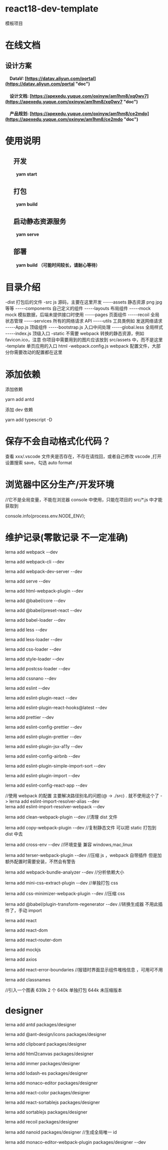 # react18-dev-template

模板项目

# 在线文档

## 设计方案

#### &emsp;DataV: [https://datav.aliyun.com/portal](https://datav.aliyun.com/portal "doc")<br>

#### &emsp;设计文档: [https://apexedu.yuque.com/oxinyw/am1hm8/xq0wv7](https://apexedu.yuque.com/oxinyw/am1hm8/xq0wv7 "doc")<br>

#### &emsp;产品规划: [https://apexedu.yuque.com/oxinyw/am1hm8/ce2mdo](https://apexedu.yuque.com/oxinyw/am1hm8/ce2mdo "doc")<br>

# 使用说明

## &emsp; 开发

#### &emsp; &emsp; yarn start

## &emsp; 打包

#### &emsp; &emsp; yarn build

## &emsp; 启动静态资源服务

#### &emsp; &emsp; yarn serve

## &emsp; 部署

#### &emsp; &emsp; yarn build （可能时间较长，请耐心等待）

# 目录介绍

-dist 打包后的文件
-src js 源码，主要在这里开发
-----assets 静态资源 png jpg 等等
-----components 自己定义的组件
-----layouts 布局组件
-----mock mock 模拟数据，后端未提供接口时使用
-----pages 页面组件
-----recoil 全局状态管理
-----services 所有的网络请求 API
-----utils 工具类例如 发送网络请求
-----App.js 顶级组件
-----bootstrap.js 入口中间处理
-----global.less 全局样式
-----index.js 顶级入口
-static 不需要 webpack 转换的静态资源，例如 favicon.ico，注意 你项目中需要用到的图片应该放到 src/assets 中，而不是这里
-template 单页应用的入口 html
-webpack.config.js webpack 配置文件，大部分你需要改动的配置都在这里

# 添加依赖

添加依赖

yarn add antd

添加 dev 依赖

yarn add typescript -D

# 保存不会自动格式化代码？

查看 xxx/.vscode 文件夹是否存在，不存在请找回，或者自己修改 vscode ,打开设置搜索 save，勾选 auto format

# 浏览器中区分生产/开发环境

//它不是全局变量，不能在浏览器 console 中使用，只能在项目的 src/\*.js 中才能获取到

console.info(process.env.NODE_ENV);

# 维护记录(零散记录 不一定准确)

lerna add webpack --dev

lerna add webpack-cli --dev

lerna add webpack-dev-server --dev

lerna add serve --dev

lerna add html-webpack-plugin --dev

lerna add @babel/core --dev

lerna add @babel/preset-react --dev

lerna add babel-loader --dev

lerna add less --dev

lerna add less-loader --dev

lerna add css-loader --dev

lerna add style-loader --dev

lerna add postcss-loader --dev

lerna add cssnano --dev

lerna add eslint --dev

lerna add eslint-plugin-react --dev

lerna add eslint-plugin-react-hooks@latest --dev

lerna add prettier --dev

lerna add eslint-config-prettier --dev

lerna add eslint-plugin-prettier --dev

lerna add eslint-plugin-jsx-a11y --dev

lerna add eslint-config-airbnb --dev

lerna add eslint-plugin-simple-import-sort --dev

lerna add eslint-plugin-import --dev

lerna add eslint-config-react-app --dev

//使用 webpack 的配置 主要解决路径别名的问题(@ -> ./src) . 就不使用这个了 -> lerna add eslint-import-resolver-alias --dev  
lerna add eslint-import-resolver-webpack --dev

lerna add clean-webpack-plugin --dev //清理 dist 文件

lerna add copy-webpack-plugin --dev //复制静态文件 可以把 static 打包到 dist 中去

lerna add cross-env --dev //环境变量 兼容 windows,mac,linux

lerna add terser-webpack-plugin --dev //压缩 js ，webpack 自带插件 但是加额外配置时需要安装，不然会有警告

lerna add webpack-bundle-analyzer --dev //分析依赖大小

lerna add mini-css-extract-plugin --dev //单独打包 css

lerna add css-minimizer-webpack-plugin --dev //压缩 css

lerna add @babel/plugin-transform-regenerator --dev //转换生成器 不用此插件了，手动 import

lerna add react

lerna add react-dom

lerna add react-router-dom

lerna add mockjs

lerna add axios

lerna add react-error-boundaries //报错时界面显示组件堆栈信息 ，可用可不用

lerna add classnames

//引入一个图表 639k 2 个 640k 单独打包 644k 未压缩版本

# designer

lerna add antd packages/designer

lerna add @ant-design/icons packages/designer

lerna add clipboard packages/designer

lerna add html2canvas packages/designer

lerna add immer packages/designer

lerna add lodash-es packages/designer

lerna add monaco-editor packages/designer

lerna add react-color packages/designer

lerna add react-sortablejs packages/designer

lerna add sortablejs packages/designer

lerna add recoil packages/designer

lerna add nanoid packages/designer //生成全局唯一 id

lerna add monaco-editor-webpack-plugin packages/designer --dev
